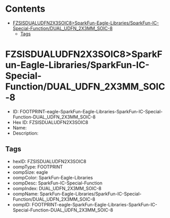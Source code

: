 



Contents
========

* [FZSISDUALUDFN2X3SOIC8>SparkFun-Eagle-Libraries/SparkFun-IC-Special-Function/DUAL_UDFN_2X3MM_SOIC-8](#fzsisdualudfn2x3soic8sparkfun-eagle-librariessparkfun-ic-special-functiondual_udfn_2x3mm_soic-8)
	* [Tags](#tags)

# FZSISDUALUDFN2X3SOIC8>SparkFun-Eagle-Libraries/SparkFun-IC-Special-Function/DUAL_UDFN_2X3MM_SOIC-8

- ID: FOOTPRINT-eagle-SparkFun-Eagle-Libraries-SparkFun-IC-Special-Function-DUAL_UDFN_2X3MM_SOIC-8
- Hex ID: FZSISDUALUDFN2X3SOIC8
- Name: 
- Description: 

## Tags

- hexID: FZSISDUALUDFN2X3SOIC8
- oompType: FOOTPRINT
- oompSize: eagle
- oompColor: SparkFun-Eagle-Libraries
- oompDesc: SparkFun-IC-Special-Function
- oompIndex: DUAL_UDFN_2X3MM_SOIC-8
- oompName: SparkFun-Eagle-Libraries/SparkFun-IC-Special-Function/DUAL_UDFN_2X3MM_SOIC-8
- oompID: FOOTPRINT-eagle-SparkFun-Eagle-Libraries-SparkFun-IC-Special-Function-DUAL_UDFN_2X3MM_SOIC-8
